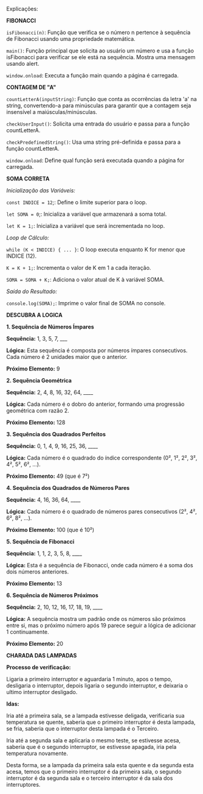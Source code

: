 Explicações:

**FIBONACCI**

```isFibonacci(n)```: Função que verifica se o número n pertence à sequência de Fibonacci usando uma propriedade matemática.

```main()```: Função principal que solicita ao usuário um número e usa a função isFibonacci para verificar se ele está na sequência. Mostra uma mensagem usando alert.

```window.onload```: Executa a função main quando a página é carregada.

**CONTAGEM DE "A"**

```countLetterA(inputString)```: Função que conta as ocorrências da letra 'a' na string, convertendo-a para minúsculas para garantir que a contagem seja insensível a maiúsculas/minúsculas.

```checkUserInput()```: Solicita uma entrada do usuário e passa para a função countLetterA.

```checkPredefinedString()```: Usa uma string pré-definida e passa para a função countLetterA.

```window.onload```: Define qual função será executada quando a página for carregada.


**SOMA CORRETA**

*Inicialização das Variáveis:*

``const INDICE = 12``;: Define o limite superior para o loop.

``let SOMA = 0``;: Inicializa a variável que armazenará a soma total.

``let K = 1;``: Inicializa a variável que será incrementada no loop.

*Loop de Cálculo:*

``while (K < INDICE) { ... }``: O loop executa enquanto K for menor que INDICE (12).

``K = K + 1;``: Incrementa o valor de K em 1 a cada iteração.

``SOMA = SOMA + K;``: Adiciona o valor atual de K à variável SOMA.

*Saída do Resultado:*

``console.log(SOMA);``: Imprime o valor final de SOMA no console.

**DESCUBRA A LOGICA**

**1. Sequência de Números Ímpares**

**Sequência:** 1, 3, 5, 7, ___

**Lógica:** Esta sequência é composta por números ímpares consecutivos. Cada número é 2 unidades maior que o anterior.

**Próximo Elemento:** 9

**2. Sequência Geométrica**

**Sequência:** 2, 4, 8, 16, 32, 64, ____

**Lógica:** Cada número é o dobro do anterior, formando uma progressão geométrica com razão 2.

**Próximo Elemento:** 128

**3. Sequência dos Quadrados Perfeitos**

**Sequência:** 0, 1, 4, 9, 16, 25, 36, ____

**Lógica:** Cada número é o quadrado do índice correspondente (0², 1², 2², 3², 4², 5², 6², ...).

**Próximo Elemento:** 49 (que é 7²)

**4. Sequência dos Quadrados de Números Pares**

**Sequência:** 4, 16, 36, 64, ____

**Lógica:** Cada número é o quadrado de números pares consecutivos (2², 4², 6², 8², ...).

**Próximo Elemento:** 100 (que é 10²)

**5. Sequência de Fibonacci**

**Sequência:** 1, 1, 2, 3, 5, 8, ____

**Lógica:** Esta é a sequência de Fibonacci, onde cada número é a soma dos dois números anteriores.

**Próximo Elemento:** 13

**6. Sequência de Números Próximos**

**Sequência:** 2, 10, 12, 16, 17, 18, 19, ____

**Lógica:** A sequência mostra um padrão onde os números são próximos entre si, mas o próximo número após 19 parece seguir a lógica de adicionar 1 continuamente.

**Próximo Elemento:** 20

**CHARADA DAS LAMPADAS**

**Processo de verificação:**

Ligaria a primeiro interruptor e aguardaria 1 minuto, apos o tempo, desligaria o interruptor, depois ligaria o segundo interruptor, e deixaria o ultimo interruptor desligado.

**Idas:**

Iria até a primeira sala, se a lampada estivesse deligada, verificaria sua temperatura se quente, saberia que o primeiro interruptor é desta lampada, se fria, saberia que o interruptor desta lampada é o Terceiro.

Iria até a segunda sala e aplicaria o mesmo teste, se estivesse acesa, saberia que é o segundo interruptor, se estivesse apagada, iria pela temperatura novamente.

Desta forma, se a lampada da primeira sala esta quente e da segunda esta acesa, temos que o primeiro interruptor é da primeira sala, o segundo interruptor é da segunda sala e o terceiro interruptor é da sala dos interruptores.